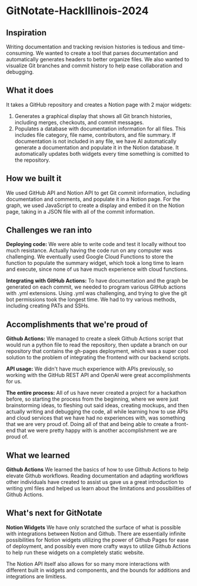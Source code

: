 # GitNotate-HackIllinois-2024
## Inspiration
Writing documentation and tracking revision histories is tedious and time-consuming. We wanted to create a tool that parses documentation and automatically generates headers to better organize files. We also wanted to visualize Git branches and commit history to help ease collaboration and debugging.

## What it does
It takes a GitHub repository and creates a Notion page with 2 major widgets:
1) Generates a graphical display that shows all Git branch histories, including merges, checkouts, and commit messages.
2) Populates a database with documentation information for all files. This includes file category, file name, contributors, and file summary. If documentation is not included in any file, we have AI automatically generate a documentation and populate it in the Notion database.
It automatically updates both widgets every time something is comitted to the repository.

## How we built it
We used GitHub API and Notion API to get Git commit information, including documentation and comments, and populate it in a Notion page. For the graph, we used JavaScript to create a display and embed it on the Notion page, taking in a JSON file with all of the commit information.

## Challenges we ran into
**Deploying code:**
We were able to write code and test it locally without too much resistance. Actually having the code run on any computer was challenging. We eventually used Google Cloud Functions to store the function to populate the summary widget, which took a long time to learn and execute, since none of us have much experience with cloud functions.

**Integrating with GitHub Actions:**
To have documentation and the graph be generated on each commit, we needed to program various GitHub actions with .yml extensions. Using .yml was challenging, and trying to give the git bot permissions took the longest time. We had to try various methods, including creating PATs and SSHs. 

## Accomplishments that we're proud of
**Github Actions:** We managed to create a sleek Github Actions script that would run a python file to read the repository, then update a branch on our repository that contains the gh-pages deployment, which was a super cool solution to the problem of integrating the frontend with our backend scripts.

**API usage:** We didn't have much experience with APIs previously, so working with the GitHub REST API and OpenAI were great accomplishments for us. 

**The entire process:** All of us have never created a project for a hackathon before, so starting the process from the beginning, where we were just brainstorming ideas, to fleshing out said ideas, creating mockups, and then actually writing and debugging the code, all while learning how to use APIs and cloud services that we have had no experiences with, was something that we are very proud of. Doing all of that and being able to create a front-end that we were pretty happy with is another accomplishment we are proud of.

## What we learned
**Github Actions**
We learned the basics of how to use Github Actions to help elevate Github workflows. Reading documentation and adapting workflows other individuals have created to assist us gave us a great introduction to writing yml files and helped us learn about the limitations and possibilities of Github Actions.

## What's next for GitNotate
**Notion Widgets**
We have only scratched the surface of what is possible with integrations between Notion and Github. There are essentially infinite possibilities for Notion widgets utilizing the power of Github Pages for ease of deployment, and possibly even more crafty ways to utilize Github Actions to help run these widgets on a completely static website.

The Notion API itself also allows for so many more interactions with different built in widgets and components, and the bounds for additions and integrations are limitless.
